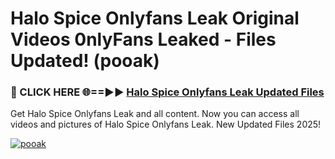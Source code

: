 # Halo Spice Onlyfans Leak Original Videos 0nlyFans Leaked - Files Updated! (pooak)

<h3>🔴 CLICK HERE 🌐==►► <a href="https://tinyurl.com/ms9xzufz" rel="nofollow">Halo Spice Onlyfans Leak Updated Files</a></h3>

Get Halo Spice Onlyfans Leak and all content. Now you can access all videos and pictures of Halo Spice Onlyfans Leak. New Updated Files 2025!

[![pooak](https://i.imgur.com/ppqm5kG.gif)](https://tinyurl.com/ms9xzufz)

